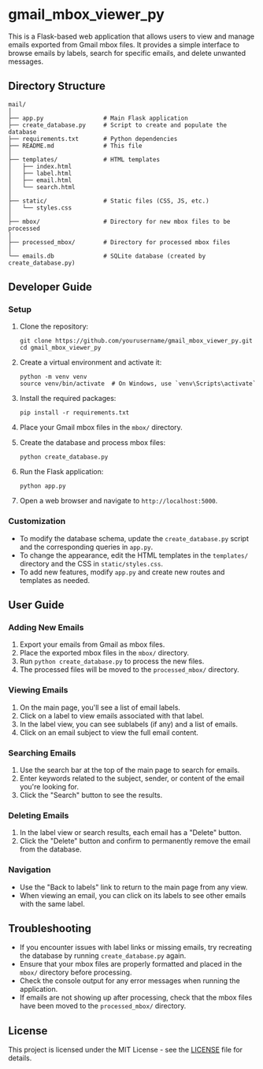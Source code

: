 # gmail_mbox_viewer_py

This is a Flask-based web application that allows users to view and manage emails exported from Gmail mbox files. It provides a simple interface to browse emails by labels, search for specific emails, and delete unwanted messages.

## Directory Structure

```
mail/
│
├── app.py                 # Main Flask application
├── create_database.py     # Script to create and populate the database
├── requirements.txt       # Python dependencies
├── README.md              # This file
│
├── templates/             # HTML templates
│   ├── index.html
│   ├── label.html
│   ├── email.html
│   └── search.html
│
├── static/                # Static files (CSS, JS, etc.)
│   └── styles.css
│
├── mbox/                  # Directory for new mbox files to be processed
│
├── processed_mbox/        # Directory for processed mbox files
│
└── emails.db              # SQLite database (created by create_database.py)
```

## Developer Guide

### Setup

1. Clone the repository:
   ```
   git clone https://github.com/yourusername/gmail_mbox_viewer_py.git
   cd gmail_mbox_viewer_py
   ```

2. Create a virtual environment and activate it:
   ```
   python -m venv venv
   source venv/bin/activate  # On Windows, use `venv\Scripts\activate`
   ```

3. Install the required packages:
   ```
   pip install -r requirements.txt
   ```

4. Place your Gmail mbox files in the `mbox/` directory.

5. Create the database and process mbox files:
   ```
   python create_database.py
   ```

6. Run the Flask application:
   ```
   python app.py
   ```

7. Open a web browser and navigate to `http://localhost:5000`.

### Customization

- To modify the database schema, update the `create_database.py` script and the corresponding queries in `app.py`.
- To change the appearance, edit the HTML templates in the `templates/` directory and the CSS in `static/styles.css`.
- To add new features, modify `app.py` and create new routes and templates as needed.

## User Guide

### Adding New Emails

1. Export your emails from Gmail as mbox files.
2. Place the exported mbox files in the `mbox/` directory.
3. Run `python create_database.py` to process the new files.
4. The processed files will be moved to the `processed_mbox/` directory.

### Viewing Emails

1. On the main page, you'll see a list of email labels.
2. Click on a label to view emails associated with that label.
3. In the label view, you can see sublabels (if any) and a list of emails.
4. Click on an email subject to view the full email content.

### Searching Emails

1. Use the search bar at the top of the main page to search for emails.
2. Enter keywords related to the subject, sender, or content of the email you're looking for.
3. Click the "Search" button to see the results.

### Deleting Emails

1. In the label view or search results, each email has a "Delete" button.
2. Click the "Delete" button and confirm to permanently remove the email from the database.

### Navigation

- Use the "Back to labels" link to return to the main page from any view.
- When viewing an email, you can click on its labels to see other emails with the same label.

## Troubleshooting

- If you encounter issues with label links or missing emails, try recreating the database by running `create_database.py` again.
- Ensure that your mbox files are properly formatted and placed in the `mbox/` directory before processing.
- Check the console output for any error messages when running the application.
- If emails are not showing up after processing, check that the mbox files have been moved to the `processed_mbox/` directory.

## License

This project is licensed under the MIT License - see the [LICENSE](LICENSE) file for details.